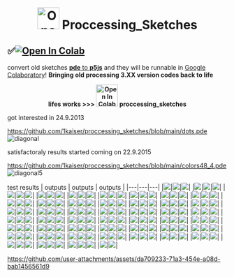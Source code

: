 # <div align="centre"><p align="center"><img width="50" src="https://upload.wikimedia.org/wikipedia/commons/thumb/c/cb/Processing_2021_logo.svg/360px-Processing_2021_logo.svg.png" alt="Open In Colab"/> Proccessing_Sketches</p></div>

## <div align="left">✅<a href="https://colab.research.google.com/github/1kaiser/proccessing_sketches/blob/main/Render%F0%9F%8E%A6p5js.ipynb" target="_parent"><img src="https://colab.research.google.com/assets/colab-badge.svg" alt="Open In Colab"/></a>
</div>

<p align="center">
  
 
[2]: https://pde2js.herokuapp.com/
[3]: https://colab.research.google.com/github/1kaiser/proccessing_sketches/blob/main/Render%F0%9F%8E%A6p5js.ipynb 
  convert old sketches [<b>pde</b> to <b>p5js</b>][2] and they will be runnable in [Google Colaboratory][3]! <b>Bringing old processing 3.XX version codes back to life</b>
</p>

<p align="center" ><b>lifes works >>> 
  <img width="50" src="https://cmg.soton.ac.uk/media/event-images/Processing_3_logo.png" alt="Open In Colab"/> proccessing_sketches</b></p>



got interested in 24.9.2013

https://github.com/1kaiser/proccessing_sketches/blob/main/dots.pde
![diagonal](https://user-images.githubusercontent.com/26379748/141817205-67865513-16b5-4945-9c39-b93f965ddb61.jpeg)

satisfactoraly results started coming on 22.9.2015

https://github.com/1kaiser/proccessing_sketches/blob/main/colors48_4.pde
![diagonal5](https://user-images.githubusercontent.com/26379748/141817259-e89f5ea9-b644-4bfc-8f4a-7198451c4862.png)

test results
| outputs | outputs | outputs |
|---|---|---|
|![](https://github.com/1kaiser/proccessing_sketches/blob/main/test/GRAD/lat-###4.png)|![](https://github.com/1kaiser/proccessing_sketches/blob/main/test/IMG_TRANG/sat11.png)|![](https://github.com/1kaiser/proccessing_sketches/blob/main/test/PICPRO/Intelligent-Woman-Thinkingsae1.png)|
|![](https://github.com/1kaiser/proccessing_sketches/blob/main/test/PICPRO1/eve1.png)|![](https://github.com/1kaiser/proccessing_sketches/blob/main/test/PICPRO3/iss040e010643%20Moon_14851018951_o.png)|![](https://github.com/1kaiser/proccessing_sketches/blob/main/test/PICPRO4/IMAG09242.png)|
|![](https://github.com/1kaiser/proccessing_sketches/blob/main/test/PICPRO5/z%20(13)1.png)|![](https://github.com/1kaiser/proccessing_sketches/blob/main/test/PICPRO6/IMAG09242.png)|![](https://github.com/1kaiser/proccessing_sketches/blob/main/test/PICPRO7/b1.png)|
|![](https://github.com/1kaiser/proccessing_sketches/blob/main/test/TRANG/sat11.png)|![](https://github.com/1kaiser/proccessing_sketches/blob/main/test/ag/diagonal11.png)|![](https://github.com/1kaiser/proccessing_sketches/blob/main/test/colors1/diagonal5.png)|
|![](https://github.com/1kaiser/proccessing_sketches/blob/main/test/colors10/diagonal6.png)|![](https://github.com/1kaiser/proccessing_sketches/blob/main/test/colors12/diagonalc%20(1).png)|![](https://github.com/1kaiser/proccessing_sketches/blob/main/test/colors13/diagonalc%20kk(4).png)|
|![](https://github.com/1kaiser/proccessing_sketches/blob/main/test/colors14/diagonalck%20(5).png)|![](https://github.com/1kaiser/proccessing_sketches/blob/main/test/colors15/diagonalck%20(1).png)|![](https://github.com/1kaiser/proccessing_sketches/blob/main/test/colors16/diagonalck%20(1).png)|
|![](https://github.com/1kaiser/proccessing_sketches/blob/main/test/colors17/diagonalck%20(1).png)|![](https://github.com/1kaiser/proccessing_sketches/blob/main/test/colors18/diagonalck%20(1).png)|![](https://github.com/1kaiser/proccessing_sketches/blob/main/test/colors19/diagonalck%20(1).png)|
|![](https://github.com/1kaiser/proccessing_sketches/blob/main/test/colors2/diagonal5.png)|![](https://github.com/1kaiser/proccessing_sketches/blob/main/test/colors20/diagonalck%20(1).png)|![](https://github.com/1kaiser/proccessing_sketches/blob/main/test/colors21/diagonalck%20(1).png)|
|![](https://github.com/1kaiser/proccessing_sketches/blob/main/test/colors22/diagonalck%20(4).png)|![](https://github.com/1kaiser/proccessing_sketches/blob/main/test/colors23/diagonalck%20(5).png)|![](https://github.com/1kaiser/proccessing_sketches/blob/main/test/colors24/diagonalck%20(7).png)|
|![](https://github.com/1kaiser/proccessing_sketches/blob/main/test/colors25/diagonalck%20(7).png)|![](https://github.com/1kaiser/proccessing_sketches/blob/main/test/colors26/diagonalck%20(5).png)|![](https://github.com/1kaiser/proccessing_sketches/blob/main/test/colors27/diagonalck%20(5).png)|
|![](https://github.com/1kaiser/proccessing_sketches/blob/main/test/colors28/diagonalck%20(5).png)|![](https://github.com/1kaiser/proccessing_sketches/blob/main/test/colors29/diagonalck%20(5).png)|![](https://github.com/1kaiser/proccessing_sketches/blob/main/test/colors3/diagonal5.png)|
|![](https://github.com/1kaiser/proccessing_sketches/blob/main/test/colors30/diagonalck%20(5).png)|![](https://github.com/1kaiser/proccessing_sketches/blob/main/test/colors31/diagonalck%20(5).png)|![](https://github.com/1kaiser/proccessing_sketches/blob/main/test/colors32/diagonalck%20(5).png)|
|![](https://github.com/1kaiser/proccessing_sketches/blob/main/test/colors33/diagonalck%20(1).png)|![](https://github.com/1kaiser/proccessing_sketches/blob/main/test/colors34/diagonalck%20(1).png)|![](https://github.com/1kaiser/proccessing_sketches/blob/main/test/colors35/diagonal9.png)|
|![](https://github.com/1kaiser/proccessing_sketches/blob/main/test/colors36/diagonal2.png)|![](https://github.com/1kaiser/proccessing_sketches/blob/main/test/colors37/diagonal4.png)|![](https://github.com/1kaiser/proccessing_sketches/blob/main/test/colors38/diagonalck%20(5).png)|
|![](https://github.com/1kaiser/proccessing_sketches/blob/main/test/colors39/diagonalck%20(5).png)|![](https://github.com/1kaiser/proccessing_sketches/blob/main/test/colors4/diagonal5.png)|![](https://github.com/1kaiser/proccessing_sketches/blob/main/test/colors40/diagonalck%20(5).png)|
|![](https://github.com/1kaiser/proccessing_sketches/blob/main/test/colors41/diagonalck%20(5).png)|![](https://github.com/1kaiser/proccessing_sketches/blob/main/test/colors42/diagonalck%20(8).png)|![](https://github.com/1kaiser/proccessing_sketches/blob/main/test/colors4222/diagonalck%20(8).png)|
|![](https://github.com/1kaiser/proccessing_sketches/blob/main/test/colors42a/diagonalck%20(444).png)|![](https://github.com/1kaiser/proccessing_sketches/blob/main/test/colors42avv/diagonalck%20(444).png)|![](https://github.com/1kaiser/proccessing_sketches/blob/main/test/colors43/diagonalck%20(8).png)|
|![](https://github.com/1kaiser/proccessing_sketches/blob/main/test/colors44/diagonalck%20(18).png)|![](https://github.com/1kaiser/proccessing_sketches/blob/main/test/colors45/diagonalck%20(18).png)|![](https://github.com/1kaiser/proccessing_sketches/blob/main/test/colors46/diagonalck%20(14).png)|
|![](https://github.com/1kaiser/proccessing_sketches/blob/main/test/colors46595/diagonalck%20(14).png)|![](https://github.com/1kaiser/proccessing_sketches/blob/main/test/colors46_Copy/diagonalck%20(21).png)|![](https://github.com/1kaiser/proccessing_sketches/blob/main/test/colors46_Copy1/diagonalck%20(21).png)|
|![](https://github.com/1kaiser/proccessing_sketches/blob/main/test/colors47/diagonalck%20(14).png)|![](https://github.com/1kaiser/proccessing_sketches/blob/main/test/colors48_1/diagonal5.png)|![](https://github.com/1kaiser/proccessing_sketches/blob/main/test/colors48_2/diagonal5.png)|
|![](https://github.com/1kaiser/proccessing_sketches/blob/main/test/colors48_3/diagonal5.png)|![](https://github.com/1kaiser/proccessing_sketches/blob/main/test/colors48_4/diagonal5.png)|![](https://github.com/1kaiser/proccessing_sketches/blob/main/test/colors48_41/diagonal5.png)|
|![](https://github.com/1kaiser/proccessing_sketches/blob/main/test/colors48_41_1/diagonal5.png)|![](https://github.com/1kaiser/proccessing_sketches/blob/main/test/colors48_5/diagonal5.png)|![](https://github.com/1kaiser/proccessing_sketches/blob/main/test/colors48_D/diagonal5.png)|
|![](https://github.com/1kaiser/proccessing_sketches/blob/main/test/colors49/diagonalck%20(7).png)|![](https://github.com/1kaiser/proccessing_sketches/blob/main/test/colors50/diagonalck%20(7).png)|![](https://github.com/1kaiser/proccessing_sketches/blob/main/test/colors51/diagonalck%20(11).png)|
|![](https://github.com/1kaiser/proccessing_sketches/blob/main/test/colors52/diagonalck%20(12).png)|![](https://github.com/1kaiser/proccessing_sketches/blob/main/test/colors6/diagonal5.png)|![](https://github.com/1kaiser/proccessing_sketches/blob/main/test/colors7/diagonal5.png)|
|![](https://github.com/1kaiser/proccessing_sketches/blob/main/test/colors8/diagonal5.png)|![](https://github.com/1kaiser/proccessing_sketches/blob/main/test/colors9/diagonal7.png)|![](https://github.com/1kaiser/proccessing_sketches/blob/main/test/connection/diagonal15.png)|
|![](https://github.com/1kaiser/proccessing_sketches/blob/main/test/connection1/diagonal15.png)|![](https://github.com/1kaiser/proccessing_sketches/blob/main/test/connection2/diagonal15.png)|![](https://github.com/1kaiser/proccessing_sketches/blob/main/test/connection2m/diagonal15.png)|
|![](https://github.com/1kaiser/proccessing_sketches/blob/main/test/connection2m1/diagonal15.png)|![](https://github.com/1kaiser/proccessing_sketches/blob/main/test/connection2m10/diagonal15.png)|![](https://github.com/1kaiser/proccessing_sketches/blob/main/test/connection2m101/e1.png)|
|![](https://github.com/1kaiser/proccessing_sketches/blob/main/test/connection2mV/diagonal15.png)|![](https://github.com/1kaiser/proccessing_sketches/blob/main/test/connection2mVC/diagonal15.png)|![](https://github.com/1kaiser/proccessing_sketches/blob/main/test/connection_AGAIN/diagonal10.png)|
|![](https://github.com/1kaiser/proccessing_sketches/blob/main/test/connections/diagonal15.png)|![](https://github.com/1kaiser/proccessing_sketches/blob/main/test/connectionsbv/diagonal15.png)|![](https://github.com/1kaiser/proccessing_sketches/blob/main/test/element/diagonal5.png)|
|![](https://github.com/1kaiser/proccessing_sketches/blob/main/test/element2/diagonal5.png)|![](https://github.com/1kaiser/proccessing_sketches/blob/main/test/element2_trang/diagonal5.png)|![](https://github.com/1kaiser/proccessing_sketches/blob/main/test/element2_trang1/diagonal6.png)|
|![](https://github.com/1kaiser/proccessing_sketches/blob/main/test/element2_trang1nn/x.png)|![](https://github.com/1kaiser/proccessing_sketches/blob/main/test/element3/diagonal5.png)|![](https://github.com/1kaiser/proccessing_sketches/blob/main/test/element_1/diagonal5.png)|
|![](https://github.com/1kaiser/proccessing_sketches/blob/main/test/element_TRANG/diagonal71.png)|![](https://github.com/1kaiser/proccessing_sketches/blob/main/test/gradienter/xcs.png)|![](https://github.com/1kaiser/proccessing_sketches/blob/main/test/gradienterup/xcs1.png)|
|![](https://github.com/1kaiser/proccessing_sketches/blob/main/test/gradienterup23/xcs2.png)|![](https://github.com/1kaiser/proccessing_sketches/blob/main/test/lo/diagonal1.png)|![](https://github.com/1kaiser/proccessing_sketches/blob/main/test/log_spiral/diagonal1.png)|
|![](https://github.com/1kaiser/proccessing_sketches/blob/main/test/log_spiral_beauty/diagonal1.png)|![](https://github.com/1kaiser/proccessing_sketches/blob/main/test/log_spiral_beautyFUL/diagonal1.png)|![](https://github.com/1kaiser/proccessing_sketches/blob/main/test/log_spiral_beautyFUL_again/diagonal1.png)|
|![](https://github.com/1kaiser/proccessing_sketches/blob/main/test/log_spiral_tel/diagonal1.png)|![](https://github.com/1kaiser/proccessing_sketches/blob/main/test/log_spiralexn/diagonal1.png)|![](https://github.com/1kaiser/proccessing_sketches/blob/main/test/log_spiralnj/diagonal1.png)|
|![](https://github.com/1kaiser/proccessing_sketches/blob/main/test/log_spiralon/diagonal1.png)|![](https://github.com/1kaiser/proccessing_sketches/blob/main/test/log_spiraltest/diagonal1.png)|![](https://github.com/1kaiser/proccessing_sketches/blob/main/test/log_spiraltestING/diagonal1.png)|
|![](https://github.com/1kaiser/proccessing_sketches/blob/main/test/log_spiraltestING12/diagonal1.png)|![](https://github.com/1kaiser/proccessing_sketches/blob/main/test/log_spiraltestlo/diagonal1.png)|![](https://github.com/1kaiser/proccessing_sketches/blob/main/test/number1/lat-###f.png)|
|![](https://github.com/1kaiser/proccessing_sketches/blob/main/test/number12/lat-###f.png)|![](https://github.com/1kaiser/proccessing_sketches/blob/main/test/picproto/diagonalck%20(8).png)|![](https://github.com/1kaiser/proccessing_sketches/blob/main/test/rotating_arc_4_linesbool2/diagonal11.png)|
|![](https://github.com/1kaiser/proccessing_sketches/blob/main/test/rotating_arc_4_linesbool2bn/diagonal11.png)|![](https://github.com/1kaiser/proccessing_sketches/blob/main/test/rotating_arc_4_linesbool4/diagonal2.png)|![](https://github.com/1kaiser/proccessing_sketches/blob/main/test/rotating_arc_4_linesbool5/diagonal2.png)|
|![](https://github.com/1kaiser/proccessing_sketches/blob/main/test/rotating_arc_4_linesbool6/diagonal2.png)|![](https://github.com/1kaiser/proccessing_sketches/blob/main/test/rotating_arc_4_linesbool7/diagonal2.png)|![](https://github.com/1kaiser/proccessing_sketches/blob/main/test/rotating_arc_anc/diagonal10.png)|
|![](https://github.com/1kaiser/proccessing_sketches/blob/main/test/rotating_arc_anc_cam/diagonal10.png)|![](https://github.com/1kaiser/proccessing_sketches/blob/main/test/rotating_arc_anc_spike/diagonal10.png)|![](https://github.com/1kaiser/proccessing_sketches/blob/main/test/rotating_arc_anc_spike1/diagonal11.png)|
|![](https://github.com/1kaiser/proccessing_sketches/blob/main/test/rotating_arc_anc_spike2/diagonal11.png)|![](https://github.com/1kaiser/proccessing_sketches/blob/main/test/rotating_arc_anc_spikesent/diagonal12.png)|![](https://github.com/1kaiser/proccessing_sketches/blob/main/test/rotating_arc_anc_spikesent11/diagonal14.png)|
|![](https://github.com/1kaiser/proccessing_sketches/blob/main/test/rotating_arc_anc_spikesent12/diagonal15.png)|![](https://github.com/1kaiser/proccessing_sketches/blob/main/test/scatter/diagonal15.png)|![](https://github.com/1kaiser/proccessing_sketches/blob/main/test/scatter_UNBELIVEABLE/diagonal15.png)|
|![](https://github.com/1kaiser/proccessing_sketches/blob/main/test/scatter_reb/diagonal15.png)|![](https://github.com/1kaiser/proccessing_sketches/blob/main/test/sine_6new/lat-###4.png)|![](https://github.com/1kaiser/proccessing_sketches/blob/main/test/sine_6new1/lat-###5.png)|
|![](https://github.com/1kaiser/proccessing_sketches/blob/main/test/son/sat11.png)|![](https://github.com/1kaiser/proccessing_sketches/blob/main/test/son1/sat11.png)|![](https://github.com/1kaiser/proccessing_sketches/blob/main/test/son10/sat11X15.png)|
|![](https://github.com/1kaiser/proccessing_sketches/blob/main/test/son11/sat11X20.png)|![](https://github.com/1kaiser/proccessing_sketches/blob/main/test/son111/sat11X2207474.png)|![](https://github.com/1kaiser/proccessing_sketches/blob/main/test/son1125/sat11X20.png)|
|![](https://github.com/1kaiser/proccessing_sketches/blob/main/test/son2/sat11.png)|![](https://github.com/1kaiser/proccessing_sketches/blob/main/test/son3/sat11.png)|![](https://github.com/1kaiser/proccessing_sketches/blob/main/test/son7/sat11.png)|
|![](https://github.com/1kaiser/proccessing_sketches/blob/main/test/son8/sat11.png)|![](https://github.com/1kaiser/proccessing_sketches/blob/main/test/son9/sat11.png)|

https://github.com/user-attachments/assets/da709233-71a3-454e-a08d-bab1456561d9

